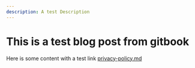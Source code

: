 ```yaml
---
description: A test Description
---
```


# This is a test blog post from gitbook

Here is some content with a test link [privacy-policy.md](../src/pages/privacy-policy.md "mention")
